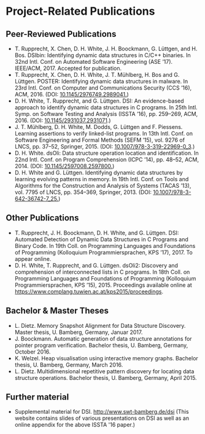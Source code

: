 
# Project-Related Publications

## Peer-Reviewed Publications
* T. Rupprecht, X. Chen, D. H. White, J. H. Boockmann, G. Lüttgen, and H. Bos. DSIbin: Identifying dynamic data structures in C/C++ binaries. In 32nd Intl. Conf. on Automated Software Engineering (ASE ’17). IEEE/ACM, 2017. Accepted for publication.
* T. Rupprecht, X. Chen, D. H. White, J. T. Mühlberg, H. Bos and G. Lüttgen. POSTER: Identifying dynamic data structures in malware. In 23rd Intl. Conf. on Computer and Communications Security (CCS ’16), ACM, 2016. (DOI: [10.1145/2976749.2989041.](https://doi.org/10.1145/2976749.2989041))
* D. H. White, T. Rupprecht, and G. Lüttgen. DSI: An evidence-based approach to identify dynamic data structures in C programs. In 25th Intl. Symp. on Software Testing and Analysis (ISSTA ’16), pp. 259–269, ACM, 2016. (DOI: [10.1145/2931037.2931071](https://doi.org/10.1145/2931037.2931071).)
* J. T. Mühlberg, D. H. White, M. Dodds, G. Lüttgen and F. Piessens. Learning assertions to verify linked-list programs. In 13th Intl. Conf. on Software Engineering and Formal Methods (SEFM ’15), vol. 9276 of LNCS, pp. 37–52, Springer, 2015. (DOI: [10.1007/978-3-319-22969-0_3](http://dx.doi.org/10.1007/978-3-319-22969-0_3).)
* D. H. White. dsOli: Data structure operation location and identification. In 22nd Intl. Conf. on Program Comprehension (ICPC ’14), pp. 48–52, ACM, 2014. (DOI: [10.1145/2597008.2597800.](http://dx.doi.org/10.1145/2597008.2597800))
* D. H. White and G. Lüttgen. Identifying dynamic data structures by learning evolving patterns in memory. In 19th Intl. Conf. on Tools and Algorithms for the Construction and Analysis of Systems (TACAS ’13), vol. 7795 of LNCS, pp. 354–369, Springer, 2013. (DOI: [10.1007/978-3-642-36742-7_25.](https://doi.org/10.1007/978-3-642-36742-7_25))


## Other Publications
* T. Rupprecht, J. H. Boockmann, D. H. White, and G. Lüttgen. DSI: Automated Detection of Dynamic Data
Structures in C Programs and Binary Code. In 19th Coll. on Programming Languages and Foundations of Programming (Kolloquium Programmiersprachen, KPS ’17), 2017. To appear online.
* D. H. White, T. Rupprecht, and G. Lüttgen. dsOli2: Discovery and comprehension of interconnected lists in C programs. In 18th Coll. on Programming Languages and Foundations of Programming (Kolloquium Programmiersprachen, KPS ’15), 2015. Proceedings available online at https://www.complang.tuwien.ac.at/kps2015/proceedings.


## Bachelor & Master Theses
* L. Dietz. Memory Snapshot Alignment for Data Structure Discovery. Master thesis, U. Bamberg, Germany, Januar 2017.
* J. Boockmann. Automatic generation of data structure annotations for pointer program verification. Bachelor thesis, U. Bamberg, Germany, October 2016.
* K. Welzel. Heap visualisation using interactive memory graphs. Bachelor thesis, U. Bamberg, Germany, March 2016.
* L. Dietz. Multidimensional repetitive pattern discovery for locating data structure operations. Bachelor thesis, U. Bamberg, Germany, April 2015.


## Further material
* Supplemental material for DSI. http://www.swt-bamberg.de/dsi (This website contains slides of various presentations on DSI as well as an online appendix for the above ISSTA '16 paper.)
